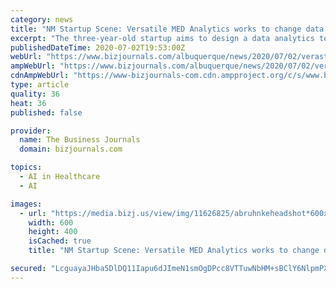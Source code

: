 ```yaml
---
category: news
title: "NM Startup Scene: Versatile MED Analytics works to change data analytics in health care"
excerpt: "The three-year-old startup aims to design a data analytics tool that will help make health care data jobs more efficient by reducing menial tasks, allowing data analysts to do more exploratory work."
publishedDateTime: 2020-07-02T19:53:00Z
webUrl: "https://www.bizjournals.com/albuquerque/news/2020/07/02/verastile-med-analytics-develops-data-solutions.html"
ampWebUrl: "https://www.bizjournals.com/albuquerque/news/2020/07/02/verastile-med-analytics-develops-data-solutions.amp.html"
cdnAmpWebUrl: "https://www-bizjournals-com.cdn.ampproject.org/c/s/www.bizjournals.com/albuquerque/news/2020/07/02/verastile-med-analytics-develops-data-solutions.amp.html"
type: article
quality: 36
heat: 36
published: false

provider:
  name: The Business Journals
  domain: bizjournals.com

topics:
  - AI in Healthcare
  - AI

images:
  - url: "https://media.bizj.us/view/img/11626825/abruhnkeheadshot*600xx2997-2000-0-125.jpg"
    width: 600
    height: 400
    isCached: true
    title: "NM Startup Scene: Versatile MED Analytics works to change data analytics in health care"

secured: "LcguayaJHba5DlDQ11Iapu6dJImeN1smOgDPcc8VTTuwNbHM+sBClY6NlpmPXZSHcK8Zen8OdDS10QmXXS9yn522192FYvE+d+QH2DJjRWwkqtQhR+JxAEx2Hyo/9vy5hY7wHEncgTeBQ2y1ARj5MLBuU78xzlmbR7mp9C+kwiOs31/3T8Ix6qrIdeX3jE9lonkTa31QmPWfKcryEMdchkn97wAKez9Ot2gYicW4J/ddI996TiUWw/iDgb62QULGoFBDVT9DpOp1O0mqvsQZhyAf4wb6itZZ1rudWKzgpXK99LotOMqWSEQX9882jruITOMQRG/T0c0cCkgIB8mIJQ==;4PP54gRSAOvw0UcYn13WAQ=="
---
```



